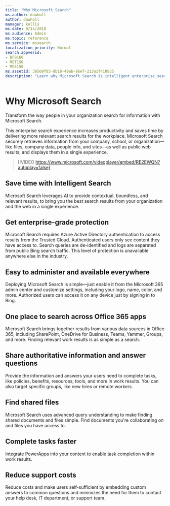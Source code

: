 ```yaml
---
title: "Why Microsoft Search"
ms.author: dawholl
author: dawholl
manager: kellis
ms.date: 9/14/2018
ms.audience: Admin
ms.topic: reference
ms.service: mssearch
localization_priority: Normal
search.appverid:
- BFB160
- MET150
- MOE150
ms.assetid: 38569f03-db18-49ab-96ef-213a1f410935
description: "Learn why Microsoft Search is intelligent enterprise search for the modern workplace."
---
```


# Why Microsoft Search

Transform the way people in your organization search for information with Microsoft Search. 
  
This enterprise search experience increases productivity and saves time by delivering more relevant search results for the workplace. Microsoft Search securely retrieves information from your company, school, or organization—like files, company data, people info, and sites—as well as public web results, and displays them in a single experience.

> [!VIDEO https://www.microsoft.com/videoplayer/embed/RE2EWQN?autoplay=false]
  
## Save time with Intelligent Search

Microsoft Search leverages AI to provide contextual, boundless, and relevant results, to bring you the best search results from your organization and the web in a single experience.
  
## Get enterprise-grade protection

Microsoft Search requires Azure Active Directory authentication to access results from the Trusted Cloud. Authenticated users only see content they have access to. Search queries are de-identified and logs are separated from public Bing search traffic. This level of protection is unavailable anywhere else in the industry.
  
## Easy to administer and available everywhere

Deploying Microsoft Search is simple—just enable it from the Microsoft 365 admin center and customize settings, including your logo, name, color, and more. Authorized users can access it on any device just by signing in to Bing.
  
## One place to search across Office 365 apps

Microsoft Search brings together results from various data sources in Office 365, including SharePoint, OneDrive for Business, Teams, Yammer, Groups, and more. Finding relevant work results is as simple as a search.
  
## Share authoritative information and answer questions

Provide the information and answers your users need to complete tasks, like policies, benefits, resources, tools, and more in work results. You can also target specific groups, like new hires or remote workers.
  
## Find shared files

Microsoft Search uses advanced query understanding to make finding shared documents and files simple. Find documents you're collaborating on and files you have access to. 
  
## Complete tasks faster

Integrate PowerApps into your content to enable task completion within work results.
  
## Reduce support costs

Reduce costs and make users self-sufficient by embedding custom answers to common questions and minimizes the need for them to contact your help desk, IT department, or support team.
  

